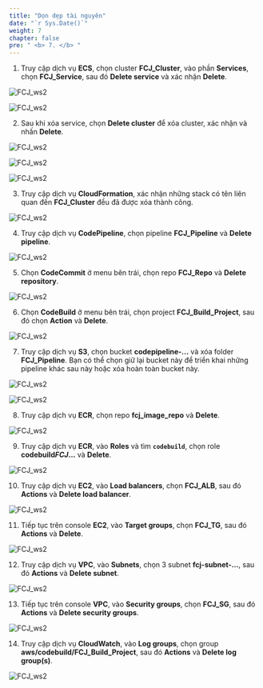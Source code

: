 ```yaml
---
title: "Dọn dẹp tài nguyên"
date: "`r Sys.Date()`"
weight: 7
chapter: false
pre: " <b> 7. </b> "
---
```


1. Truy cập dịch vụ **ECS**, chọn cluster **FCJ_Cluster**, vào phần **Services**, chọn **FCJ_Service**, sau đó **Delete service** và xác nhận **Delete**.

![FCJ_ws2](/images/7.clean/1.png)

![FCJ_ws2](/images/7.clean/2.png)

2. Sau khi xóa service, chọn **Delete cluster** để xóa cluster, xác nhận và nhấn **Delete**.

![FCJ_ws2](/images/7.clean/3.png)

![FCJ_ws2](/images/7.clean/4.png)

![FCJ_ws2](/images/7.clean/5.png)

3. Truy cập dịch vụ **CloudFormation**, xác nhận những stack có tên liên quan đến **FCJ_Cluster** đều đã được xóa thành công.

![FCJ_ws2](/images/7.clean/6.png)

4. Truy cập dịch vụ **CodePipeline**, chọn pipeline **FCJ_Pipeline** và **Delete pipeline**.

![FCJ_ws2](/images/7.clean/7.png)

5. Chọn **CodeCommit** ở menu bên trái, chọn repo **FCJ_Repo** và **Delete repository**.

![FCJ_ws2](/images/7.clean/8.png)

6. Chọn **CodeBuild** ở menu bên trái, chọn project **FCJ_Build_Project**, sau đó chọn **Action** và **Delete**.

![FCJ_ws2](/images/7.clean/9.png)

7. Truy cập dịch vụ **S3**, chọn bucket **codepipeline-...** và xóa folder **FCJ_Pipeline**. Bạn có thể chọn giữ lại bucket này để triển khai những pipeline khác sau này hoặc xóa hoàn toàn bucket này.

![FCJ_ws2](/images/7.clean/10.png)

![FCJ_ws2](/images/7.clean/11.png)

8. Truy cập dịch vụ **ECR**, chọn repo **fcj_image_repo** và **Delete**.

![FCJ_ws2](/images/7.clean/18.png)

9. Truy cập dịch vụ **ECR**, vào **Roles** và tìm **`codebuild`**, chọn role **codebuild*FCJ*...** và **Delete**.

![FCJ_ws2](/images/7.clean/12.png)

10. Truy cập dịch vụ **EC2**, vào **Load balancers**, chọn **FCJ_ALB**, sau đó **Actions** và **Delete load balancer**.

![FCJ_ws2](/images/7.clean/13.png)

11. Tiếp tục trên console **EC2**, vào **Target groups**, chọn **FCJ_TG**, sau đó **Actions** và **Delete**.

![FCJ_ws2](/images/7.clean/14.png)

12. Truy cập dịch vụ **VPC**, vào **Subnets**, chọn 3 subnet **fcj-subnet-...**, sau đó **Actions** và **Delete subnet**.

![FCJ_ws2](/images/7.clean/15.png)

13. Tiếp tục trên console **VPC**, vào **Security groups**, chọn **FCJ_SG**, sau đó **Actions** và **Delete security groups**.

![FCJ_ws2](/images/7.clean/16.png)

14. Truy cập dịch vụ **CloudWatch**, vào **Log groups**, chọn group **aws/codebuild/FCJ_Build_Project**, sau đó **Actions** và **Delete log group(s)**.

![FCJ_ws2](/images/7.clean/17.png)
